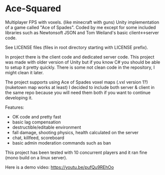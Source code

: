 # Ace-Squared
Multiplayer FPS with voxels. (like minecraft with guns)
Unity implementation of a game called "Ace of Spades".
Coded by me except for some included libraries such as Newtonsoft JSON and Tom Weiland's basic client<->server code.

See LICENSE files (files in root directory starting with LICENSE prefix).

In project there is the client code and dedicated server code. This project was made with older version of Unity but if you know C# you should be able to setup it pretty quickly. There is some not clean code in the repository, I might clean it later.

The project supports using Ace of Spades voxel maps (.vxl version 1?) (nuketown map works at least)
I decided to include both server & client in the same repo because you will need them both if you want to continue developing it.

Features:
- OK code and pretty fast
- basic lag compensation
- destructible/editable environment
- fall damage, shooting physics, health calculated on the server
- chat, killfeed, scoreboard
- basic admin moderation commands such as ban

This project has been tested with 10 concurrent players and it ran fine (mono build on a linux server).

Here is a demo video:
https://youtu.be/pufQu9REhOo
